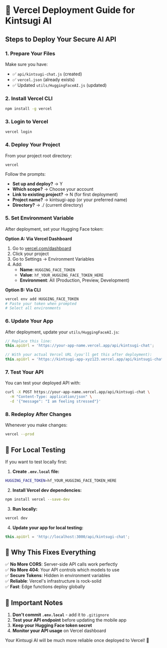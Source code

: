 # 🚀 Vercel Deployment Guide for Kintsugi AI

## Steps to Deploy Your Secure AI API

### 1. **Prepare Your Files**
Make sure you have:
- ✅ `api/kintsugi-chat.js` (created)
- ✅ `vercel.json` (already exists)
- ✅ Updated `utils/HuggingFaceAI.js` (updated)

### 2. **Install Vercel CLI**
```bash
npm install -g vercel
```

### 3. **Login to Vercel**
```bash
vercel login
```

### 4. **Deploy Your Project**
From your project root directory:
```bash
vercel
```

Follow the prompts:
- **Set up and deploy?** → Y
- **Which scope?** → Choose your account
- **Link to existing project?** → N (for first deployment)
- **Project name?** → kintsugi-app (or your preferred name)
- **Directory?** → ./ (current directory)

### 5. **Set Environment Variable**
After deployment, set your Hugging Face token:

**Option A: Via Vercel Dashboard**
1. Go to [vercel.com/dashboard](https://vercel.com/dashboard)
2. Click your project
3. Go to Settings → Environment Variables
4. Add:
   - **Name**: `HUGGING_FACE_TOKEN`
   - **Value**: `hf_YOUR_HUGGING_FACE_TOKEN_HERE`
   - **Environment**: All (Production, Preview, Development)

**Option B: Via CLI**
```bash
vercel env add HUGGING_FACE_TOKEN
# Paste your token when prompted
# Select all environments
```

### 6. **Update Your App**
After deployment, update your `utils/HuggingFaceAI.js`:

```javascript
// Replace this line:
this.apiUrl = 'https://your-app-name.vercel.app/api/kintsugi-chat';

// With your actual Vercel URL (you'll get this after deployment):
this.apiUrl = 'https://kintsugi-app-xyz123.vercel.app/api/kintsugi-chat';
```

### 7. **Test Your API**
You can test your deployed API with:
```bash
curl -X POST https://your-app-name.vercel.app/api/kintsugi-chat \
  -H "Content-Type: application/json" \
  -d '{"message": "I am feeling stressed"}'
```

### 8. **Redeploy After Changes**
Whenever you make changes:
```bash
vercel --prod
```

## 🔧 **For Local Testing**
If you want to test locally first:

1. **Create `.env.local` file:**
```bash
HUGGING_FACE_TOKEN=hf_YOUR_HUGGING_FACE_TOKEN_HERE
```

2. **Install Vercel dev dependencies:**
```bash
npm install vercel --save-dev
```

3. **Run locally:**
```bash
vercel dev
```

4. **Update your app for local testing:**
```javascript
this.apiUrl = 'http://localhost:3000/api/kintsugi-chat';
```

## 🎯 **Why This Fixes Everything**

✅ **No More CORS**: Server-side API calls work perfectly  
✅ **No More 404**: Your API controls which models to use  
✅ **Secure Tokens**: Hidden in environment variables  
✅ **Reliable**: Vercel's infrastructure is rock-solid  
✅ **Fast**: Edge functions deploy globally  

## 🚨 **Important Notes**

1. **Don't commit `.env.local`** - add it to `.gitignore`
2. **Test your API endpoint** before updating the mobile app
3. **Keep your Hugging Face token secret**
4. **Monitor your API usage** on Vercel dashboard

Your Kintsugi AI will be much more reliable once deployed to Vercel! 🌸